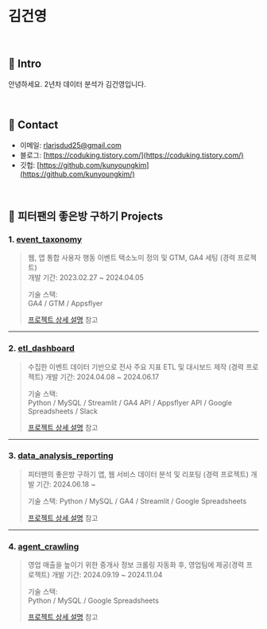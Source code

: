 # 김건영 
>

</br>

## :pushpin: Intro
안녕하세요. 2년차 데이터 분석가 김건영입니다.

</br>

## :pushpin: Contact
- 이메일: rlarjsdud25@gmail.com
- 블로그: [https://coduking.tistory.com/](https://coduking.tistory.com/)
- 깃헙: [https://github.com/kunyoungkim](https://github.com/kunyoungkim/)

</br>





## :pushpin: 피터팬의 좋은방 구하기 Projects
### 1. [event_taxonomy](https://github.com/kunyoungkim/portfolio/tree/main/event_taxonomy)
>웹, 앱 통합 사용자 행동 이벤트 택소노미 정의 및 GTM, GA4 세팅 (경력 프로젝트)  
>개발 기간: 2023.02.27 ~  2024.04.05
>  
>기술 스택:  
>GA4 / GTM / Appsflyer  
>  
>[프로젝트 상세 설명](https://github.com/kunyoungkim/portfolio/tree/main/event_taxonomy) 참고

---

### 2. [etl_dashboard]()
>수집한 이벤트 데이터 기반으로 전사 주요 지표 ETL 및 대시보드 제작 (경력 프로젝트) 
>개발 기간: 2024.04.08 ~ 2024.06.17  
>  
>기술 스택:  
>Python / MySQL / Streamlit / GA4 API / Appsflyer API / Google Spreadsheets / Slack
>  
>[프로젝트 상세 설명]() 참고

---

### 3. [data_analysis_reporting]()
>피터팬의 좋은방 구하기 앱, 웹 서비스 데이터 분석 및 리포팅 (경력 프로젝트)
>개발 기간: 2024.06.18 ~ 
>
>기술 스택:
>Python / MySQL / GA4 / Streamlit / Google Spreadsheets
>
>[프로젝트 상세 설명]() 참고

---

### 4. [agent_crawling]()
>영업 매출을 높이기 위한 중개사 정보 크롤링 자동화 후, 영업팀에 제공(경력 프로젝트)
>개발 기간: 2024.09.19 ~ 2024.11.04
>  
>기술 스택:  
>Python / MySQL / Google Spreadsheets 
>  
>[프로젝트 상세 설명]() 참고
>
